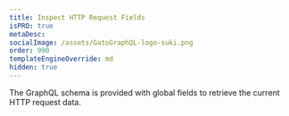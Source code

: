 ```yaml
---
title: Inspect HTTP Request Fields
isPRO: true
metaDesc:
socialImage: /assets/GatoGraphQL-logo-suki.png
order: 990
templateEngineOverride: md
hidden: true
---
```


The GraphQL schema is provided with global fields to retrieve the current HTTP request data.
